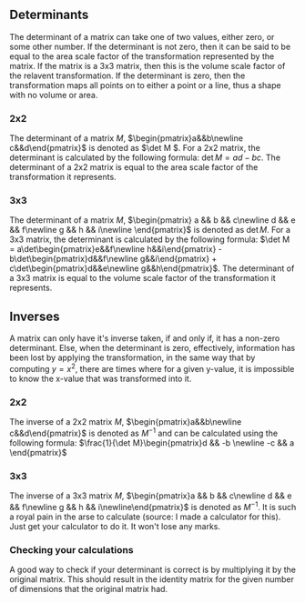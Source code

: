 ## Determinants
The determinant of a matrix can take one of two values, either zero, or some other number. If the determinant is not zero, then it can be said to be equal to the area scale factor of the transformation represented by the matrix. If the matrix is a 3x3 matrix, then this is the volume scale factor of the relavent transformation. If the determinant is zero, then the transformation maps all points on to either a point or a line, thus a shape with no volume or area. 

### 2x2
The determinant of a matrix $M$, $\begin{pmatrix}a&&b\newline c&&d\end{pmatrix}$ is denoted as $\det M $. For a 2x2 matrix, the determinant is calculated by the following formula: $\det M = ad-bc$. The determinant of a 2x2 matrix is equal to the area scale factor of the transformation it represents.

### 3x3
The determinant of a matrix $M$, 
$\begin{pmatrix}
a && b && c\newline
d && e && f\newline
g && h && i\newline
\end{pmatrix}$ is denoted as $\det M$. For a 3x3 matrix, the determinant is calculated by the following formula: $\det M = a\det\begin{pmatrix}e&&f\newline h&&i\end{pmatrix} - b\det\begin{pmatrix}d&&f\newline g&&i\end{pmatrix} + c\det\begin{pmatrix}d&&e\newline g&&h\end{pmatrix}$. The determinant of a 3x3 matrix is equal to the volume scale factor of the transformation it represents.

## Inverses
A matrix can only have it's inverse taken, if and only if, it has a non-zero determinant. Else, when the determinant is zero, effectively, information has been lost by applying the transformation, in the same way that by computing $y = x^2$, there are times where for a given y-value, it is impossible to know the x-value that was transformed into it.

### 2x2
The inverse of a 2x2 matrix $M$, $\begin{pmatrix}a&&b\newline c&&d\end{pmatrix}$ is denoted as $M^{-1}$ and can be calculated using the following formula: $\frac{1}{\det M}\begin{pmatrix}d && -b \newline -c && a \end{pmatrix}$

### 3x3
The inverse of a 3x3 matrix $M$, 
$\begin{pmatrix}a && b && c\newline d && e && f\newline g && h && i\newline\end{pmatrix}$ is denoted as $M^{-1}$. It is such a royal pain in the arse to calculate (source: I made a calculator for this). Just get your calculator to do it. It won't lose any marks.

### Checking your calculations
A good way to check if your determinant is correct is by multiplying it by the original matrix. This should result in the identity matrix for the given number of dimensions that the original matrix had.